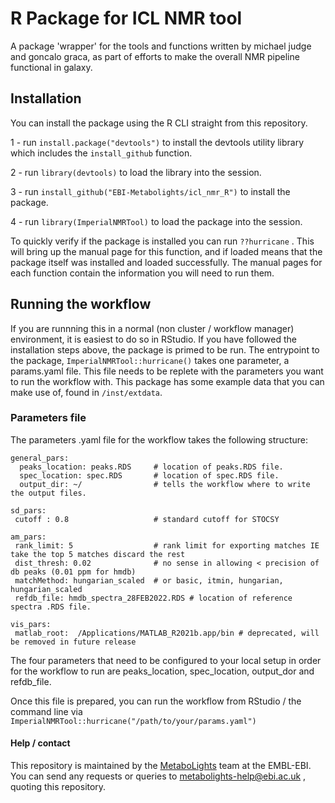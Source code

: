 # R Package for ICL NMR tool

A package 'wrapper' for the tools and functions written by michael judge and goncalo graca, as part of efforts to make the overall NMR pipeline functional in galaxy.


## Installation
You can install the package using the R CLI straight from this repository.

1 - run `install.package("devtools")` to install the devtools utility library which includes the `install_github` function.

2 - run `library(devtools)` to load the library into the session.

3 - run `install_github("EBI-Metabolights/icl_nmr_R")` to install the package.

4 - run `library(ImperialNMRTool)` to load the package into the session.

To quickly verify if the package is installed you can run `??hurricane` . This will bring up the manual page for this function, and if loaded means that the package itself was installed and loaded successfully. The manual pages for each function contain the information you will need to run them. 

## Running the workflow

If you are runnning this in a normal (non cluster / workflow manager) environment, it is easiest to do so in RStudio. If you have followed the installation steps above, the package is primed to be run. The entrypoint to the package, `ImperialNMRTool::hurricane()` takes one parameter, a params.yaml file. This file needs to be replete with the parameters you want to run the workflow with. This package has some example data that you can make use of, found in `/inst/extdata`.

### Parameters file
The parameters .yaml file for the workflow takes the following structure:


```
general_pars:
  peaks_location: peaks.RDS     # location of peaks.RDS file.
  spec_location: spec.RDS       # location of spec.RDS file.
  output_dir: ~/                # tells the workflow where to write the output files.

sd_pars:
 cutoff : 0.8                   # standard cutoff for STOCSY
 
am_pars:
 rank_limit: 5                  # rank limit for exporting matches IE take the top 5 matches discard the rest
 dist_thresh: 0.02              # no sense in allowing < precision of db peaks (0.01 ppm for hmdb)
 matchMethod: hungarian_scaled  # or basic, itmin, hungarian, hungarian_scaled
 refdb_file: hmdb_spectra_28FEB2022.RDS # location of reference spectra .RDS file.
 
vis_pars:
 matlab_root:  /Applications/MATLAB_R2021b.app/bin # deprecated, will be removed in future release
``` 
 The four parameters that need to be configured to your local setup in order for the workflow to run are peaks_location, spec_location, output_dor and refdb_file.

 Once this file is prepared, you can run the workflow from RStudio / the command line via `ImperialNMRTool::hurricane("/path/to/your/params.yaml")`
 

#### Help / contact
This repository is maintained by the [MetaboLights](https://www.ebi.ac.uk/metabolights/) team at the EMBL-EBI. You can send any requests or queries to metabolights-help@ebi.ac.uk , quoting this repository.
